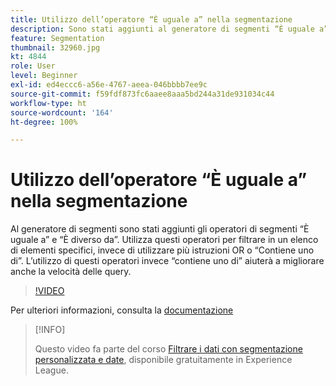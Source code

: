 ```yaml
---
title: Utilizzo dell’operatore “È uguale a” nella segmentazione
description: Sono stati aggiunti al generatore di segmenti “È uguale a” e “È diverso da”. Utilizzare questi operatori per filtrare un elenco di elementi specifici, anziché utilizzare più istruzioni OR o “Contiene uno di”. L’utilizzo di questi operatori invece di “contiene uno di” contribuirà a migliorare anche la velocità della query.
feature: Segmentation
thumbnail: 32960.jpg
kt: 4844
role: User
level: Beginner
exl-id: ed4eccc6-a56e-4767-aeea-046bbbb7ee9c
source-git-commit: f59fdf873fc6aaee8aaa5bd244a31de931034c44
workflow-type: ht
source-wordcount: '164'
ht-degree: 100%

---
```


# Utilizzo dell’operatore “È uguale a” nella segmentazione

Al generatore di segmenti sono stati aggiunti gli operatori di segmenti “È uguale a” e “È diverso da”. Utilizza questi operatori per filtrare in un elenco di elementi specifici, invece di utilizzare più istruzioni OR o “Contiene uno di”. L’utilizzo di questi operatori invece “contiene uno di” aiuterà a migliorare anche la velocità delle query.

>[!VIDEO](https://video.tv.adobe.com/v/32960/?quality=12)

Per ulteriori informazioni, consulta la [documentazione](https://experienceleague.adobe.com/docs/analytics/components/segmentation/segment-reference/seg-operators.html?lang=it)

>[!INFO]
>
> Questo video fa parte del corso [Filtrare i dati con segmentazione personalizzata e date](https://experienceleague.adobe.com/?recommended=Analytics-U-1-2021.1.filterdata&amp;lang=it), disponibile gratuitamente in Experience League.
